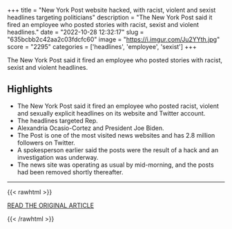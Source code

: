 +++
title = "New York Post website hacked, with racist, violent and sexist headlines targeting politicians"
description = "The New York Post said it fired an employee who posted stories with racist, sexist and violent headlines."
date = "2022-10-28 12:32:17"
slug = "635bcbb2c42aa2c03fdcfc60"
image = "https://i.imgur.com/Ju2YYth.jpg"
score = "2295"
categories = ['headlines', 'employee', 'sexist']
+++

The New York Post said it fired an employee who posted stories with racist, sexist and violent headlines.

## Highlights

- The New York Post said it fired an employee who posted racist, violent and sexually explicit headlines on its website and Twitter account.
- The headlines targeted Rep.
- Alexandria Ocasio-Cortez and President Joe Biden.
- The Post is one of the most visited news websites and has 2.8 million followers on Twitter.
- A spokesperson earlier said the posts were the result of a hack and an investigation was underway.
- The news site was operating as usual by mid-morning, and the posts had been removed shortly thereafter.

---

{{< rawhtml >}}
  <p class="article-category">
    <a target="_blank" href="https://www.cnbc.com/2022/10/27/new-york-post-website-hacked-racist-sexist-headlines-target-politicians.html">READ THE ORIGINAL ARTICLE</a>
  </p>
{{< /rawhtml >}}
